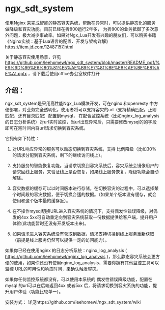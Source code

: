 # ngx_sdt_system
使用Nginx 来完成智能的静态容灾系统，帮助在异常时，可以提供静态化的服务做降级和容灾功能。目前已经在折800运行2年多，
为折800的业务抵御了多次意外问题，极大减少事故率。如果对Ngx_Lua开发有兴趣的朋友们，可以购买书籍《Nginx实战：基于Lua语言的配置、开发与架构详解》https://item.jd.com/12487157.html

关于静态容灾使用场景，详见 https://github.com/leehomewl/ngx_sdt_system/blob/master/README_pdf/%E9%9D%99%E6%80%81%E5%AE%B9%E7%81%BE%E8%AE%BE%E8%AE%A1.pptx ，请下载后使用office办公室软件打开


## 介绍：
   ngx_sdt_system是采用高性能Ngx_Lua模块开发，可在nginx 和openresty 中方便部署，对业务完全透明化，使用者将可以支持容灾的url（支持精确匹配，正则匹配，还有目录匹配）配置到mysql，
   在配合监控系统（比如nginx_log_analysis的日志分析系统）对url实时监控，当url出现异常后，只需要修改mysql的的字段即可在短时间内将url请求切换到容灾系统。
 
 
   它拥有如下特性：
   1. 对URL响应异常的服务可以动态切换到容灾系统，支持 比例降级（比如30%的请求分配到容灾系统，剩下的继续访问线上）。
   
   2. 支持服务的智能恢复功能，当请求切换到容灾系统后，容灾系统会镜像用户的请求回线上服务，来验证线上是否恢复，如果线上服务恢复，降级功能会自动解除。
   
   3. 容灾数据的缓存可以以时间版本进行存储，在切换容灾的过程中，可以选择某个时间段的容灾数据，便于切换合适的数据。（如果某个版本没有缓存，就会使用和这个版本最的缓存近）。
   
   4. 在不操作mysql切换URL进入容灾系统的情况下，支持偶发性错误降级，对偶发的4xx 5xx可自动重定向到容灾系统获取一份数据提供给客户端，提升用户体验(此功能暂时还没有开发版本出来)。
   
   5. 如果请求进入容灾系统没有获取到数据，请求支持切换到线上服务重新获取（前提是线上服务仍然可以提供一定的访问能力）。

   如果你已经在使用nginx 的日志分析系统：nginx_log_analysis ( https://github.com/leehomewl/nginx_log_analysis )，那么静态容灾系统会更方便的使用，如果你还没有使用nginx_log_analysis，需要你拥有其他监控工具可以监控 URL的可用性和响应时间，来确认触发容灾。
   
   如果你任何监控系统都没有，可以使用本系统的 偶发性错误降级功能，配置在mysql 的url可以在后端返回4xx 或者5xx 后，将请求切换到容灾系统的功能，提升用户体验（功能比较单一）。
 


安装方式：
  详见https://github.com/leehomewl/ngx_sdt_system/wiki
